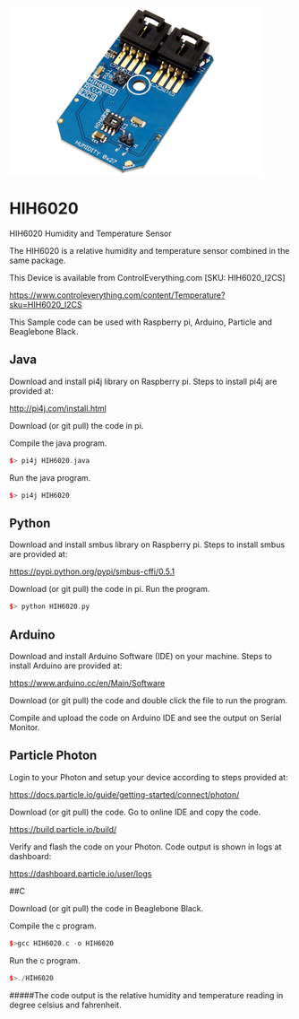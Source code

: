 [![HIH6020](HIH6020_I2CS.png)](https://www.controleverything.com/content/Temperature?sku=HIH6020_I2CS)
# HIH6020
HIH6020 Humidity and Temperature Sensor

The HIH6020 is a relative humidity and temperature sensor combined in the same package.

This Device is available from ControlEverything.com [SKU: HIH6020_I2CS]

https://www.controleverything.com/content/Temperature?sku=HIH6020_I2CS

This Sample code can be used with Raspberry pi, Arduino, Particle and Beaglebone Black.

## Java
Download and install pi4j library on Raspberry pi. Steps to install pi4j are provided at:

http://pi4j.com/install.html

Download (or git pull) the code in pi.

Compile the java program.
```cpp
$> pi4j HIH6020.java
```

Run the java program.
```cpp
$> pi4j HIH6020
```

## Python
Download and install smbus library on Raspberry pi. Steps to install smbus are provided at:

https://pypi.python.org/pypi/smbus-cffi/0.5.1

Download (or git pull) the code in pi. Run the program.

```cpp
$> python HIH6020.py
```

## Arduino
Download and install Arduino Software (IDE) on your machine. Steps to install Arduino are provided at:

https://www.arduino.cc/en/Main/Software

Download (or git pull) the code and double click the file to run the program.

Compile and upload the code on Arduino IDE and see the output on Serial Monitor.


## Particle Photon

Login to your Photon and setup your device according to steps provided at:

https://docs.particle.io/guide/getting-started/connect/photon/

Download (or git pull) the code. Go to online IDE and copy the code.

https://build.particle.io/build/

Verify and flash the code on your Photon. Code output is shown in logs at dashboard:

https://dashboard.particle.io/user/logs


##C

Download (or git pull) the code in Beaglebone Black.

Compile the c program.
```cpp
$>gcc HIH6020.c -o HIH6020
```
Run the c program.
```cpp
$>./HIH6020
```
#####The code output is the relative humidity and temperature reading in degree celsius and fahrenheit.
